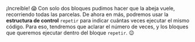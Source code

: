 ¡Increíble! :scream: Con solo dos bloques pudimos hacer que la abeja vuele, recorriendo todas las parcelas.  De ahora en más, podremos usar la **estructura de control** `repetir` para indicar cuántas veces ejecutar el mismo código. Para eso,  tendremos que aclarar el número de veces, y los bloques que queremos ejecutar dentro del bloque `repetir`. :wink: